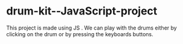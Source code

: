 # drum-kit--JavaScript-project
This project is made using JS . We can play with the drums either by clicking on the drum or by pressing the keyboards buttons.
